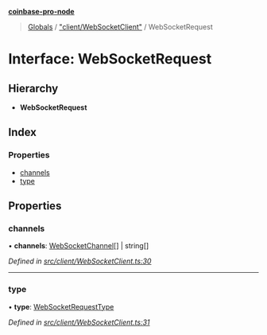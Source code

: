 **[coinbase-pro-node](../README.md)**

> [Globals](../globals.md) / ["client/WebSocketClient"](../modules/_client_websocketclient_.md) / WebSocketRequest

# Interface: WebSocketRequest

## Hierarchy

- **WebSocketRequest**

## Index

### Properties

- [channels](_client_websocketclient_.websocketrequest.md#channels)
- [type](_client_websocketclient_.websocketrequest.md#type)

## Properties

### channels

• **channels**: [WebSocketChannel](_client_websocketclient_.websocketchannel.md)[] \| string[]

_Defined in [src/client/WebSocketClient.ts:30](https://github.com/bennycode/coinbase-pro-node/blob/ee94ab6/src/client/WebSocketClient.ts#L30)_

---

### type

• **type**: [WebSocketRequestType](../enums/_client_websocketclient_.websocketrequesttype.md)

_Defined in [src/client/WebSocketClient.ts:31](https://github.com/bennycode/coinbase-pro-node/blob/ee94ab6/src/client/WebSocketClient.ts#L31)_
